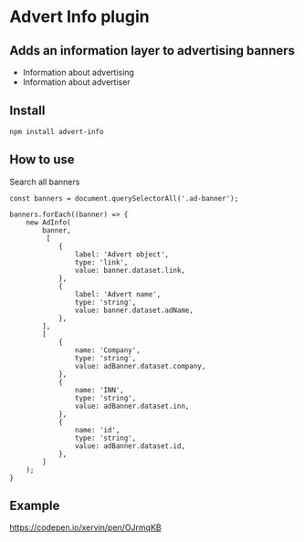 # Advert Info plugin

## Adds an information layer to advertising banners
* Information about advertising
* Information about advertiser

## Install

`npm install advert-info`

## How to use
Search all banners

```
const banners = document.querySelectorAll('.ad-banner');

banners.forEach((banner) => {
    new AdInfo(
        banner, 
         [
            {
                label: 'Advert object',
                type: 'link',
                value: banner.dataset.link,
            },
            {
                label: 'Advert name',
                type: 'string',
                value: banner.dataset.adName,
            },
        ], 
        [
            {
                name: 'Company',
                type: 'string',
                value: adBanner.dataset.company,
            },
            {
                name: 'INN',
                type: 'string',
                value: adBanner.dataset.inn,
            },
            {
                name: 'id',
                type: 'string',
                value: adBanner.dataset.id,
            },
        ] 
    );
}    
```

## Example
https://codepen.io/xervin/pen/OJrmqKB